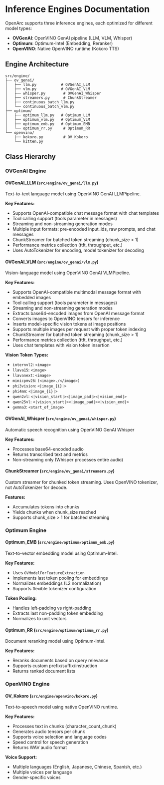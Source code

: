# Inference Engines Documentation


OpenArc supports three inference engines, each optimized for different model types:

- **OVGenAI**: OpenVINO GenAI pipeline (LLM, VLM, Whisper)
- **Optimum**: Optimum-Intel (Embedding, Reranker)
- **OpenVINO**: Native OpenVINO runtime (Kokoro TTS)

## Engine Architecture

```
src/engine/
├── ov_genai/
│   ├── llm.py           # OVGenAI_LLM
│   ├── vlm.py           # OVGenAI_VLM
│   ├── whisper.py        # OVGenAI_Whisper
│   ├── streamers.py      # ChunkStreamer
│   ├── continuous_batch_llm.py
│   └── continuous_batch_vlm.py
├── optimum/
│   ├── optimum_llm.py   # Optimum_LLM
│   ├── optimum_vlm.py   # Optimum_VLM
│   ├── optimum_emb.py   # Optimum_EMB
│   └── optimum_rr.py     # Optimum_RR
└── openvino/
    ├── kokoro.py         # OV_Kokoro
    └── kitten.py
```

## Class Hierarchy

### OVGenAI Engine

#### OVGenAI_LLM (`src/engine/ov_genai/llm.py`)

Text-to-text language model using OpenVINO GenAI LLMPipeline.

**Key Features:**
- Supports OpenAI-compatible chat message format with chat templates
- Tool calling support (tools parameter in messages)
- Streaming and non-streaming generation modes
- Multiple input formats: pre-encoded input_ids, raw prompts, and chat messages
- ChunkStreamer for batched token streaming (chunk_size > 1)
- Performance metrics collection (ttft, throughput, etc.)
- Uses AutoTokenizer for encoding, model tokenizer for decoding

#### OVGenAI_VLM (`src/engine/ov_genai/vlm.py`)

Vision-language model using OpenVINO GenAI VLMPipeline.

**Key Features:**
- Supports OpenAI-compatible multimodal message format with embedded images
- Tool calling support (tools parameter in messages)
- Streaming and non-streaming generation modes
- Extracts base64-encoded images from OpenAI message format
- Converts images to OpenVINO tensors for inference
- Inserts model-specific vision tokens at image positions
- Supports multiple images per request with proper token indexing
- ChunkStreamer for batched token streaming (chunk_size > 1)
- Performance metrics collection (ttft, throughput, etc.)
- Uses chat templates with vision token insertion

**Vision Token Types:**
- `internvl2`: `<image>`
- `llava15`: `<image>`
- `llavanext`: `<image>`
- `minicpmv26`: `(<image>./</image>)`
- `phi3vision`: `<|image_{i}|>`
- `phi4mm`: `<|image_{i}|>`
- `qwen2vl`: `<|vision_start|><|image_pad|><|vision_end|>`
- `qwen25vl`: `<|vision_start|><|image_pad|><|vision_end|>`
- `gemma3`: `<start_of_image>`

#### OVGenAI_Whisper (`src/engine/ov_genai/whisper.py`)

Automatic speech recognition using OpenVINO GenAI Whisper

**Key Features:**
- Processes base64-encoded audio
- Returns transcribed text and metrics
- Non-streaming only (Whisper processes entire audio)

#### ChunkStreamer (`src/engine/ov_genai/streamers.py`)

Custom streamer for chunked token streaming. Uses OpenVINO tokenizer, not AutoTokenizer for decode.

**Features:**
- Accumulates tokens into chunks
- Yields chunks when chunk_size reached
- Supports chunk_size > 1 for batched streaming

### Optimum Engine

#### Optimum_EMB (`src/engine/optimum/optimum_emb.py`)

Text-to-vector embedding model using Optimum-Intel.

**Key Features:**
- Uses `OVModelForFeatureExtraction`
- Implements last token pooling for embeddings
- Normalizes embeddings (L2 normalization)
- Supports flexible tokenizer configuration

**Token Pooling:**
- Handles left-padding vs right-padding
- Extracts last non-padding token embedding
- Normalizes to unit vectors

#### Optimum_RR (`src/engine/optimum/optimum_rr.py`)

Document reranking model using Optimum-Intel.

**Key Features:**
- Reranks documents based on query relevance
- Supports custom prefix/suffix/instruction
- Returns ranked document lists

### OpenVINO Engine

#### OV_Kokoro (`src/engine/openvino/kokoro.py`)

Text-to-speech model using native OpenVINO runtime.

**Key Features:**
- Processes text in chunks (character_count_chunk)
- Generates audio tensors per chunk
- Supports voice selection and language codes
- Speed control for speech generation
- Returns WAV audio format

**Voice Support:**
- Multiple languages (English, Japanese, Chinese, Spanish, etc.)
- Multiple voices per language
- Gender-specific voices

#